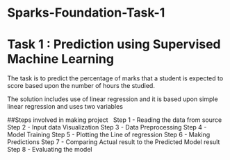 # Sparks-Foundation-Task-1
# Task 1 : Prediction using Supervised Machine Learning
 
The task is to predict the percentage of marks that a student is expected to score based upon the number of hours the studied.

The solution includes use of linear regression and it is based upon simple linear regression and uses two variables

##Steps involved in making project
&nbsp;
Step 1 - Reading the data from source<br>
Step 2 - Input data Visualization
Step 3 - Data Preprocessing
Step 4 - Model Training
Step 5 - Plotting the Line of regression
Step 6 - Making Predictions
Step 7 - Comparing Actual result to the Predicted Model result
Step 8 - Evaluating the model
